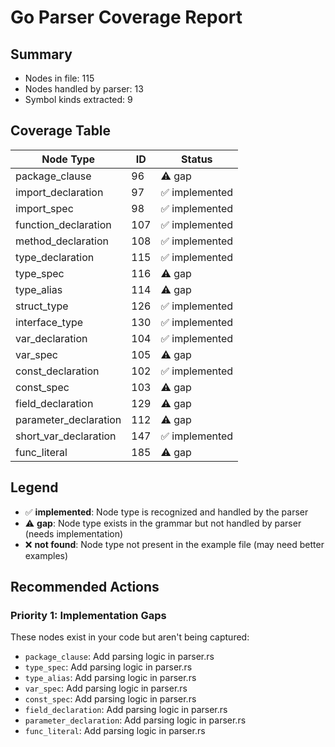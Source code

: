 # Go Parser Coverage Report

## Summary
- Nodes in file: 115
- Nodes handled by parser: 13
- Symbol kinds extracted: 9

## Coverage Table

| Node Type | ID | Status |
|-----------|-----|--------|
| package_clause | 96 | ⚠️ gap |
| import_declaration | 97 | ✅ implemented |
| import_spec | 98 | ✅ implemented |
| function_declaration | 107 | ✅ implemented |
| method_declaration | 108 | ✅ implemented |
| type_declaration | 115 | ✅ implemented |
| type_spec | 116 | ⚠️ gap |
| type_alias | 114 | ⚠️ gap |
| struct_type | 126 | ✅ implemented |
| interface_type | 130 | ✅ implemented |
| var_declaration | 104 | ✅ implemented |
| var_spec | 105 | ⚠️ gap |
| const_declaration | 102 | ✅ implemented |
| const_spec | 103 | ⚠️ gap |
| field_declaration | 129 | ⚠️ gap |
| parameter_declaration | 112 | ⚠️ gap |
| short_var_declaration | 147 | ✅ implemented |
| func_literal | 185 | ⚠️ gap |

## Legend

- ✅ **implemented**: Node type is recognized and handled by the parser
- ⚠️ **gap**: Node type exists in the grammar but not handled by parser (needs implementation)
- ❌ **not found**: Node type not present in the example file (may need better examples)

## Recommended Actions

### Priority 1: Implementation Gaps
These nodes exist in your code but aren't being captured:

- `package_clause`: Add parsing logic in parser.rs
- `type_spec`: Add parsing logic in parser.rs
- `type_alias`: Add parsing logic in parser.rs
- `var_spec`: Add parsing logic in parser.rs
- `const_spec`: Add parsing logic in parser.rs
- `field_declaration`: Add parsing logic in parser.rs
- `parameter_declaration`: Add parsing logic in parser.rs
- `func_literal`: Add parsing logic in parser.rs

